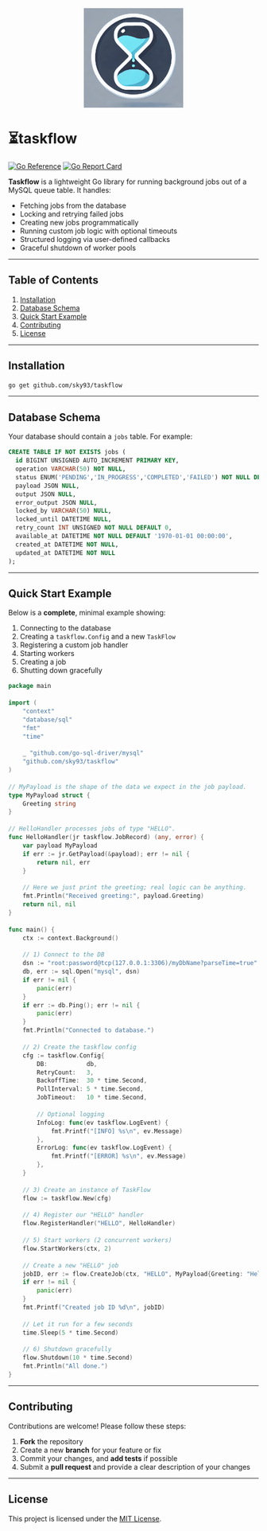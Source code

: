 <div align="center">
  <img src="logo.png" alt="tracesight" width="200px">
</div>

# ⏳taskflow
[![Go Reference](https://pkg.go.dev/badge/github.com/sky93/taskflow.svg)](https://pkg.go.dev/github.com/sky93/taskflow)
[![Go Report Card](https://goreportcard.com/badge/github.com/sky93/taskflow)](https://goreportcard.com/report/github.com/sky93/taskflow)

**Taskflow** is a lightweight Go library for running background jobs out of a MySQL queue table. It handles:

- Fetching jobs from the database
- Locking and retrying failed jobs
- Creating new jobs programmatically
- Running custom job logic with optional timeouts
- Structured logging via user-defined callbacks
- Graceful shutdown of worker pools

---

## Table of Contents
1. [Installation](#installation)
2. [Database Schema](#database-schema)
3. [Quick Start Example](#quick-start-example)
4. [Contributing](#contributing)
5. [License](#license)

---

## Installation

```bash
go get github.com/sky93/taskflow
```

---

## Database Schema

Your database should contain a `jobs` table. For example:

```sql
CREATE TABLE IF NOT EXISTS jobs (
  id BIGINT UNSIGNED AUTO_INCREMENT PRIMARY KEY,
  operation VARCHAR(50) NOT NULL,
  status ENUM('PENDING','IN_PROGRESS','COMPLETED','FAILED') NOT NULL DEFAULT 'PENDING',
  payload JSON NULL,
  output JSON NULL,
  error_output JSON NULL,
  locked_by VARCHAR(50) NULL,
  locked_until DATETIME NULL,
  retry_count INT UNSIGNED NOT NULL DEFAULT 0,
  available_at DATETIME NOT NULL DEFAULT '1970-01-01 00:00:00',
  created_at DATETIME NOT NULL,
  updated_at DATETIME NOT NULL
);
```

---

## Quick Start Example

Below is a **complete**, minimal example showing:

1. Connecting to the database
2. Creating a `taskflow.Config` and a new `TaskFlow`
3. Registering a custom job handler
4. Starting workers
5. Creating a job
6. Shutting down gracefully

```go
package main

import (
    "context"
    "database/sql"
    "fmt"
    "time"

    _ "github.com/go-sql-driver/mysql"
    "github.com/sky93/taskflow"
)

// MyPayload is the shape of the data we expect in the job payload.
type MyPayload struct {
    Greeting string
}

// HelloHandler processes jobs of type "HELLO".
func HelloHandler(jr taskflow.JobRecord) (any, error) {
    var payload MyPayload
    if err := jr.GetPayload(&payload); err != nil {
        return nil, err
    }

    // Here we just print the greeting; real logic can be anything.
    fmt.Println("Received greeting:", payload.Greeting)
    return nil, nil
}

func main() {
    ctx := context.Background()

    // 1) Connect to the DB
    dsn := "root:password@tcp(127.0.0.1:3306)/myDbName?parseTime=true"
    db, err := sql.Open("mysql", dsn)
    if err != nil {
        panic(err)
    }
    if err := db.Ping(); err != nil {
        panic(err)
    }
    fmt.Println("Connected to database.")

    // 2) Create the taskflow config
    cfg := taskflow.Config{
        DB:           db,
        RetryCount:   3,
        BackoffTime:  30 * time.Second,
        PollInterval: 5 * time.Second,
        JobTimeout:   10 * time.Second,

        // Optional logging
        InfoLog: func(ev taskflow.LogEvent) {
            fmt.Printf("[INFO] %s\n", ev.Message)
        },
        ErrorLog: func(ev taskflow.LogEvent) {
            fmt.Printf("[ERROR] %s\n", ev.Message)
        },
    }

    // 3) Create an instance of TaskFlow
    flow := taskflow.New(cfg)

    // 4) Register our "HELLO" handler
    flow.RegisterHandler("HELLO", HelloHandler)

    // 5) Start workers (2 concurrent workers)
    flow.StartWorkers(ctx, 2)

    // Create a new "HELLO" job
    jobID, err := flow.CreateJob(ctx, "HELLO", MyPayload{Greeting: "Hello from TaskFlow!"}, time.Now())
    if err != nil {
        panic(err)
    }
    fmt.Printf("Created job ID %d\n", jobID)

    // Let it run for a few seconds
    time.Sleep(5 * time.Second)

    // 6) Shutdown gracefully
    flow.Shutdown(10 * time.Second)
    fmt.Println("All done.")
}
```

---

## Contributing

Contributions are welcome! Please follow these steps:

1. **Fork** the repository
2. Create a new **branch** for your feature or fix
3. Commit your changes, and **add tests** if possible
4. Submit a **pull request** and provide a clear description of your changes

---

## License

This project is licensed under the [MIT License](LICENSE).
